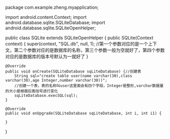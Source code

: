 package com.example.zheng.myapplication;

import android.content.Context;
import android.database.sqlite.SQLiteDatabase;
import android.database.sqlite.SQLiteOpenHelper;

public class SQLite extends SQLiteOpenHelper {
    public SQLite(Context context) {
        super(context, "SQL.db", null, 1);
        //第一个参数对应的是一个上下文，第二个参数对应的是数据库的名称，第三个参数一般为空就好了，第四个参数对应的是数据库的版本号默认为一就好了
    }

    @Override
    public void onCreate(SQLiteDatabase sqLiteDatabase) {//创建表
        String sql="create table user(name varchar(30),class varchar(30),age Integer,number varchar(30))";
        //创建一个表，表的名称叫user这里面会有四个字段，Integer是整形,varchar数据量的大小是根据后面括号进行变化
        sqLiteDatabase.execSQL(sql);
    }

    @Override
    public void onUpgrade(SQLiteDatabase sqLiteDatabase, int i, int i1) {

    }
}
